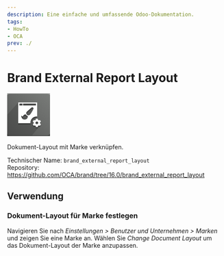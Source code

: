 ```yaml
---
description: Eine einfache und umfassende Odoo-Dokumentation.
tags:
- HowTo
- OCA
prev: ./
---
```

# Brand External Report Layout
![](assets/icons_odoo_brand.png)

Dokument-Layout mit Marke verknüpfen.

Technischer Name: `brand_external_report_layout`\
Repository: <https://github.com/OCA/brand/tree/16.0/brand_external_report_layout>

## Verwendung

### Dokument-Layout für Marke festlegen

Navigieren Sie nach *Einstellungen > Benutzer und Unternehmen > Marken* und zeigen Sie eine Marke an. Wählen Sie *Change Document Layout* um das Dokument-Layout der Marke anzupassen.
